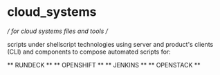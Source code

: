 # cloud_systems
*/ for cloud systems files and tools /*

scripts under shellscript technologies using server and product's clients (CLI) and components to compose automated scripts for:

** RUNDECK **
** OPENSHIFT **
** JENKINS **
** OPENSTACK **
